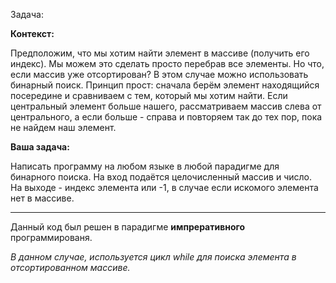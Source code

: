 Задача: 

**Контекст:**

Предположим, что мы хотим найти элемент в массиве (получить
его индекс). Мы можем это сделать просто перебрав все элементы.
Но что, если массив уже отсортирован? В этом случае можно
использовать бинарный поиск. Принцип прост: сначала берём
элемент находящийся посередине и сравниваем с тем, который мы
хотим найти. Если центральный элемент больше нашего,
рассматриваем массив слева от центрального, а если больше -
справа и повторяем так до тех пор, пока не найдем наш элемент.


**Ваша задача:**

Написать программу на любом языке в любой парадигме для
бинарного поиска. На вход подаётся целочисленный массив и
число. На выходе - индекс элемента или -1, в случае если искомого
элемента нет в массиве.
___
Данный код был решен в парадигме **импреративного** программированя. 

*В данном случае, используется цикл while для поиска элемента в отсортированном массиве.*